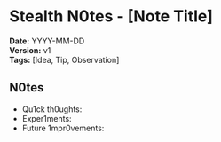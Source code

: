 # Stealth N0tes - [Note Title]

**Date:** YYYY-MM-DD  
**Version:** v1  
**Tags:** [Idea, Tip, Observation]

## N0tes
- Qu1ck th0ughts:
- Exper1ments:
- Future 1mpr0vements:
